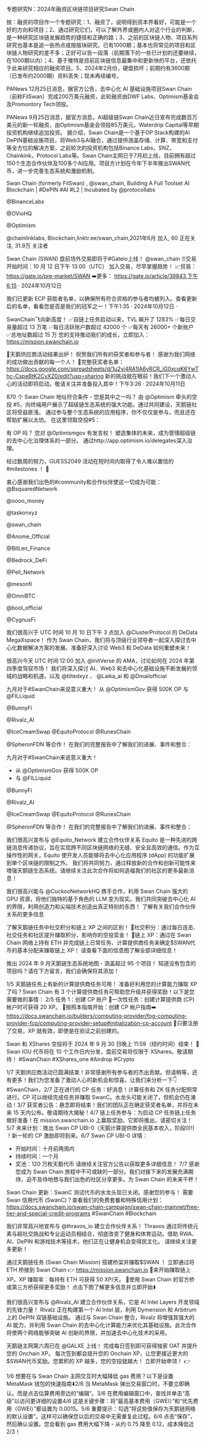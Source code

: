 专题研究N：2024年融资区块链项目研究Swan Chain



按：融资的项目作一个专题研究：1、融资了，说明得到资本界看好，可能是一个好的方向和项目；2、通过研究它们，可以了解外界或圈内人对这个行业的判断，是一种研究区块链发展趋势的捷径和正确的路；3、之前的区块链人物、项目系列研究也基本是追一些热点或按版块研究，已有1000期；基本也将常见的项目和区块链人物研究的差不多；正好可以告一段落（前期落下的一些已计划的还要继续，在1000期以内）；4、基于推特是目前区块链信息最集中和更新快的平台，还依托于此来研究相应的融资项目。5、2024年2月份，硬盘损坏；前期约有3600期（已发布约2000期）资料丢失；现未再续编号。

PANews 12月25日消息，据官方公告，去中心化 AI 基础设施项目Swan Chain（前称FilSwan）完成200万美元融资，此轮融资由DWF Labs、Optimism基金会及Promontory Tech领投。

PANews 9月25日消息，据官方消息，AI超级链Swan Chain近日宣布完成数百万美元的新一轮融资，由Optimism基金会领投85万美元，Waterdrip Capital等早期投资机构继续追加投资。
据介绍，Swan Chain是一个基于OP Stack构建的AI DePIN基础设施项目，将Web3与AI融合，通过提供涵盖存储、计算、带宽和支付等全方位的解决方案，之前轮次的投资机构包括Binance Labs，SNZ，Chainkink，Protocol Labs等。Swan Chain主网已于7月初上线，目前拥有超过150个生态合作伙伴及100多个AI应用。项目方计划在今年下半年推出SWAN代币，进一步完善生态系统和激励机制。

Swan Chain (formerly FilSwan)
,
@swan_chain,
Building A Full Toolset AI Blockchain | #DePIN #AI #L2 | Incubated by 
@protocollabs
 
@BinanceLabs
 
@OVioHQ
 
@Optimism
 
@chainlinklabs,
Blockchain,linktr.ee/swan_chain,2021年6月 加入,
60 正在关注,
31.9万 关注者


Swan Chain (SWAN) 盘前场外交易即将于#Gateio上线！ 
@swan_chain
⏰交易开始时间：10 月 12 日下午 13:00（UTC）
加入交易，尽早掌握趋势！
📈贸易： https://gate.io/pre-market/SWAN
➡️更多： https://gate.io/article/39843,下午6:15 · 2024年10月12日

我们已更新 ECP 获胜者名单，以确保所有符合资格的参与者均被列入。查看更新后的名单，看看您是否是我们的冠军之一！下午1:35 · 2024年10月12日
·

SwanChain飞向新高度！
✅自链上任务启动以来，TVL 飙升了 1283%
✅每日交易量超过 13 万笔
✅每日活跃账户数超过 42000 个
✅每天有 26000+ 个新账户
✅总地址数超过 15 万
您的支持推动我们的成长，立即加入： https://mission.swanchain.io

🎉天鹅供应商活动结果出炉！
祝贺我们所有的获奖者和参与者！
感谢为我们网络的成功做出贡献的每一个人！
🔗完整获奖者名单：
https://docs.google.com/spreadsheets/d/1u2yi4RA1IA6yRCR_iG0xcqK6YwThc-CspeBtK2CvXZ0/edit?usp=sharing
新的挑战就在眼前！我们下一个激动人心的活动即将启动。敬请关注并准备投入其中！下午3:26 · 2024年10月11日

870 个 Swan Chain 地址符合条件 - 您是其中之一吗？
由
@Optimism
牵头的空投 #5，向终端用户展示了超级链生态系统的强大功能。通过共同建设，天鹅链社区将受益匪浅。
通过参与整个生态系统的应用程序，你不仅仅是参与，而且还在帮助扩展以太坊。
在这里领取空投#5：

有 OP 吗？
您对
@Optimismgov
有发言权！
塑造集体的未来，成为管理超级链的去中心化治理体系的一部分。
通过http://app.optimism.io/delegates深入治理。

经过数周的努力，GUESS2049 活动在短时间内取得了令人难以置信的#milestones ！ 🚀

衷心感谢我们出色的#community和合作伙伴使这一切成为可能：
@BsquaredNetwork
 
@oooo_money
 
@taskonxyz
 
@swan_chain
 
@Anome_Official
 
@BitLen_Finance
 
@Bedrock_DeFi
 
@Pell_Network
 
@mesonfi
 
@OmniBTC
 
@bool_official
 
@CygnusFi

我们很高兴于 UTC 时间 10 月 10 日下午 3 点加入
@ClusterProtocol
的 DeData MegaXspace！
作为 Swan Chain，我们将与顶级行业领导者一起深入探讨去中心化数据解决方案的发展。准备好深入讨论 Web3 和 DeData 如何重塑未来！

很高兴今天 UTC 时间 12:00 加入
@InitVerse
的 AMA，讨论如何在 2024 年第四季度驾驭市场！
我们将深入探讨 AI、Web3 和去中心化基础设施不断发展的领域的战略和机遇，以及
@tiltedxyz
 、 
@Laika_ai
和
@Dmailofficial

九月对于#SwanChain来说意义重大！
从
@OptimismGov
获得 500K OP
与
@FILLiquid
 
@BunnyFi
 
@Rivalz_AI
 
@IceCreamSwap
 @EquitoProtocol 
@RunesChain

@SpheronFDN
等合作！
在我们的完整报告中了解我们的进展、事件和整合：

九月对于#SwanChain来说意义重大！
- 从
@OptimismGov
获得 500K OP
- 与
@FILLiquid
 
@BunnyFi
 
@Rivalz_AI
 
@IceCreamSwap
 @EquitoProtocol 
@RunesChain
 
@SpheronFDN
等合作！
在我们的完整报告中了解我们的进展、事件和整合：

我们很高兴宣布与
@Equito_Network
建立合作伙伴关系
Equito 是一种先进的跨链消息传递协议，旨在实现跨不同区块链网络的无缝、安全且高效的通信。作为互操作性的网关，Equito 使开发人员能够将去中心化应用程序 (dApp) 的功能扩展到单个区块链的限制之外。
我们将共同努力，通过释放新的合作和创新可能性来增强天鹅链生态系统。请继续关注此次合作将如何造福我们的社区的更多最新消息！

我们很高兴能与
@CuckooNetworkHQ
携手合作，利用 Swan Chain 强大的 GPU 资源，将他们独特的基于角色的 LLM 变为现实。我们共同突破去中心化 AI 的界限，利用创造力和尖端技术创造出真正特别的东西！
了解有关我们合作伙伴关系的更多信息

了解天鹅链任务中社交积分和链上 XP 之间的区别！
🔹社交积分：通过每日连击、社交任务和社区提升赚取积分，影响你的空投奖金！
🔹链上 XP：通过在 Swan Chain 网络上持有 ETH 并完成链上日常任务、计算提供商任务来确定$SWAN代币的基本分配来赚取链上 XP！
请查看下面的信息图了解全部详细信息！

推出 2024 年 9 月天鹅链生态系统地图 - 涵盖超过 95 个项目！
知道没有包含的项目吗？请在下方留言，我们会确保将其添加！

1/5 天鹅链任务上有新的计算提供商任务可用！
准备好利用您的计算能力赚取 XP 了吗？Swan Chain 有 3 个计算提供商任务可帮助您升级并获得奖励！以下是您需要做的事情：
2/5 任务 1：创建 CP 账户
🔹一次性任务：创建计算提供商 (CP) 帐户时可获得 20 XP。
🔹按照本指南开始：创建 CP 帐户指南➡️ https://docs.swanchain.io/bulders/computing-provider/fog-computing-provider-fcp/computing-provider-setup#initialization-cp-account
🔹只要​​注册了交易，XP 就有效，即使是在验证之前创建的。

 Swan 和 XShares 空投将于 2024 年 9 月 30 日晚上 11:59（纽约时间）结束！ 🌟 Swan IOU 代币将在 10 个工作日内分发，盘前交易将仅限于 XShares。敬请期待！ #SwanChain #XShares_one #Airdrop #Crypto

1/7 天鹅供应商活动已圆满结束！非常感谢所有参与者的杰出贡献。但请稍等，还有更多！我们为您准备了激动人心的新机会和惊喜。让我们来分析一下👇 #SwanChain，2/7 正在进行的 CP 任务：好消息！计算任务和 ZK 任务分配照常进行。CP 可以继续完成任务并赚取 SwanC。水龙头可能关闭了，但机会仍在涌动！3/7 获奖者公告：悬念即将结束！我们的团队正在确定获奖者名单，并将在未来 15 天内公布。敬请期待大揭秘！4/7 链上任务参与：为启动 CP 任务链上任务做好准备！在 mission․swanchain․io 上赢取奖励。它即将推出，请密切关注！5/7 未来计划：推出 Swan CP UBI-0（天鹅计算提供商全民基本收入，阶段0)!) ！新一轮的 CP 激励即将到来。6/7 Swan CP UBI-0 详情：
- 开始时间：十月前两周内
- 持续时间：一个月
- 奖池：120 万枚天鹅代币
请继续关注官方公告以获取更多详细信息！
7/7 感谢您成为 Swan Chain 旅程中不可或缺的一部分。我们对接下来的发展充满期待，迫不及待地想与我们出色的社区分享更多。为 Swan Chain 的未来干杯！

Swan Chain 更新：SwanC 测试代币的水龙头现已关闭。感谢您的参与！
需要 Swan 信用代币 (SwanC)？查看我们的免费套餐和特殊信用计划： https://docs.swanchain.io/swan-chain-campaign/swan-chain-mainnet/free-tier-and-special-credit-programs #SwanChain #Blockchain

我们非常高兴地宣布与
@thravos_io
建立合作伙伴关系！
Thravos 通过将传统元素与超社交挑战和专业运动员相结合，彻底改变了健身和体育运动。借助 RWA、AI、DePIN 和游戏技术等技术，他们正在让健身机会变得民主化。
请继续关注更多更新！

通过天鹅链任务 (Swan Chain Mission) 搭建桥梁并赚取$SWAN ！
立即通过将 ETH 桥接到 Swan Chain 👉 https://mission.swanchain.io
🔹来开始赚取链上 XP。XP 赚取率：每持有 ETH 可获得 50 XP/天。
🔹使用 Swan Chain 的官方桥或第三方桥获得更多奖励！
点击下图了解更多信息并立即开始⬇️

我们很高兴宣布与
@Rivalz_AI
建立合作伙伴关系，它是 AI Intel Layers 开发领域的先锋力量！
Rivalz 正在构建第一个 AI Intel 层，利用 Dymension 和 Arbitrum 上的 DePIN 双链基础设施。
通过与 Swan Chain 整合，Rivalz 将增强其强大的 AI 能力，并利用 Swan Chain 的去中心化计算能力来优化其基础设施。此次合作将使两个网络能够突破 AI 创新的界限，并加速去中心化技术的采用。

天鹅链主网第六周已在
@GALXE
上线！
完成每日签到即可获得独家 OAT 并提升您的 Onchain XP。
每次签到都会提升您的 Onchain XP，让您更接近更大的$SWAN代币奖励。您累积的 XP 越多，您的空投就越大！
立即开始申领！ 👉

1/6 想要在与 Swan Chain 主网交互时大幅降低 gas 费用？以下是设置 MetaMask 钱包的快速指南⬇️2/6 当 MetaMask 弹出交易窗口时，不要立即确认。而是点击估算费用旁边的“编辑”。3/6 在费用编辑窗口中，查找并单击“高级”以访问更详细的设置4/6 这是关键步骤：将“最高基本费用（GWEI）”和“优先费用（GWEI）”都设置为 0.0015。5/6 重要提示：勾选“将这些值保存为天鹅链网络的默认设置”。这样可以确保您以后的交易中无需重复此过程。6/6 点击“保存”，然后确认设置。您会看到 gas 费用大幅下降 - 从约 0.75 降至 0.12，成本降低近 2/3！



